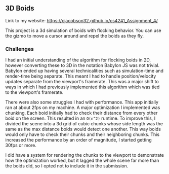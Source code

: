 
## 3D Boids

Link to my website: https://cjacobson32.github.io/cs4241_Assignment_4/

This project is a 3d simulation of boids with flocking behavior. You can use the gizmo to move a cursor around and repel
the boids as they fly.

### Challenges
I had an initial understanding of the algorithm for flocking boids in 2D, however converting these to 3D in the notation
Babylon JS was not trivial. Babylon ended up having several technicalities such as simulation-time and render-time being
separate. This meant I had to handle position/velocity updates separate from the viewport's framerate. This was a major
shift to ways in which I had previously implemented this algorithm which was tied to the viewport's framerate.

There were also some struggles I had with performance. This app initially ran at about 2fps on my machine. A major
optimization I implemented was chunking. Each boid initially had to check their distance from every other boid on the
screen. This resulted in an `O(n^2)` runtime. To improve this, I divided the scene into a 3d grid of cubic chunks whose
side length was the same as the max distance boids would detect one another. This way boids would only have to check their
chunks and their neighboring chunks. This increased the performance by an order of magnitude, I started getting 30fps or
more.

I did have a system for rendering the chunks to the viewport to demonstrate how the optimization worked, but it lagged
the whole scene far more than the boids did, so I opted not to include it in the submission.

